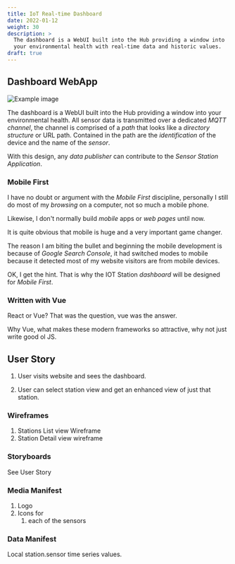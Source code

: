 ```yaml
---
title: IoT Real-time Dashboard
date: 2022-01-12
weight: 30
description: >
  The dashboard is a WebUI built into the Hub providing a window into
  your environmental health with real-time data and historic values.
draft: true
---
```


## Dashboard WebApp

![Example image](/img/dashboard.png)

The dashboard is a WebUI built into the Hub providing a window into
your environmental health. All sensor data is transmitted over a
dedicated _MQTT_ _channel_, the channel is comprised of a _path_ that
looks like a _directory structure_ or URL path. Contained in the path
are the _identification_ of the device and the name of the _sensor_.

With this design, any _data publisher_ can contribute to the _Sensor
Station Application_.

### Mobile First

I have no doubt or argument with the _Mobile First_ discipline,
personally I still do most of my _browsing_ on a computer, not so much 
a mobile phone.

Likewise, I don't normally build _mobile_ apps or _web pages_ until
now. 

It is quite obvious that mobile is huge and a very important game
changer. 

The reason I am biting the bullet and beginning the mobile development
is because of _Google Search Console_, it had switched modes to mobile
because it detected most of my website visitors are from mobile
devices. 

OK, I get the hint. That is why the IOT Station _dashboard_ will be
designed for _Mobile First_.

### Written with Vue

React or Vue? That was the question, vue was the answer.

Why Vue, what makes these modern frameworks so attractive, why not
just write good ol JS.


## User Story

1. User visits website and sees the dashboard.

2. User can select station view and get an 
   enhanced view of just that station.

### Wireframes

1. Stations List view Wireframe
1. Station Detail view wireframe

### Storyboards

See User Story

### Media Manifest

1. Logo
2. Icons for 
   1. each of the sensors

### Data Manifest

Local station.sensor time series values.

